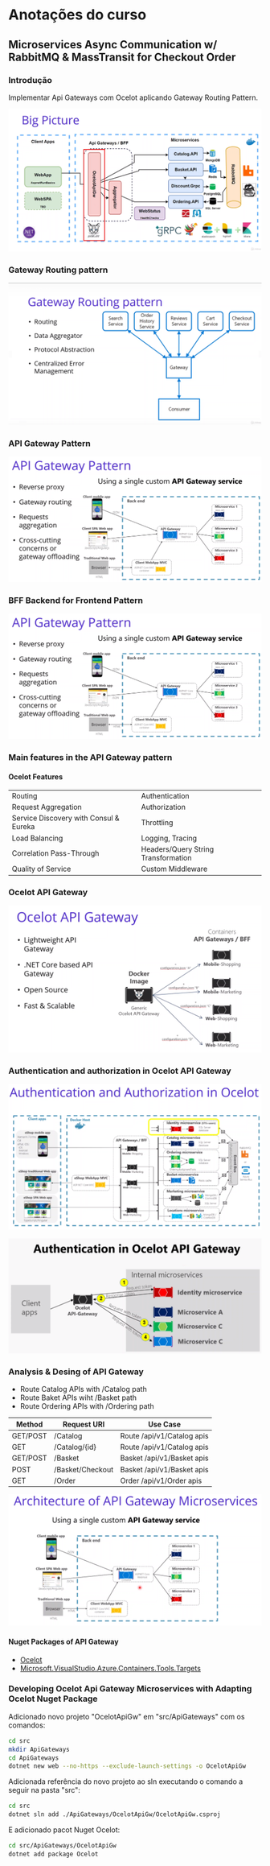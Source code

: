 # Anotações do curso

## Microservices Async Communication w/ RabbitMQ & MassTransit for Checkout Order

### Introdução

Implementar Api Gateways com Ocelot aplicando Gateway Routing Pattern.

![Big Picture](images/big-picture.png)

### Gateway Routing pattern

![Gateway Routing Pattern](images/gateway-routing-pattern.png)

### API Gateway Pattern

![API Gateway Pattern](images/api-gateway-pattern.png)  

### BFF Backend for Frontend Pattern

![Using multiple API Gateways / BFF](images/api-gateway-pattern.png)

### Main features in the API Gateway pattern

#### Ocelot Features

|                                        |                                     |
|----------------------------------------|-------------------------------------|
| Routing                                | Authentication                      |
| Request Aggregation                    | Authorization                       |
| Service Discovery with Consul & Eureka | Throttling                          |
| Load Balancing                         | Logging, Tracing                    |
| Correlation Pass-Through               | Headers/Query String Transformation |
| Quality of Service                     | Custom Middleware                   |

### Ocelot API Gateway

![Ocelot API Gateway](images/ocelot-api-gateway.png)

### Authentication and authorization in Ocelot API Gateway

![Authentication and Authorization in Ocelot](images/authentication-and-authorization-in-ocelot.png)

![Authentication in Ocelot API Gateway](images/authentication-in-ocelot-api-gateway.png)

### Analysis & Desing of API Gateway

- Route Catalog APIs with /Catalog path
- Route Baket APIs wiht /Basket path
- Route Ordering APIs with /Ordering path

| Method   | Request URI      | Use Case                     |
|----------|------------------|------------------------------|
| GET/POST | /Catalog         | Route   /api/v1/Catalog apis |
| GET      | /Catalog/{id}    | Route   /api/v1/Catalog apis |
| GET/POST | /Basket          | Basket  /api/v1/Basket apis  |
| POST     | /Basket/Checkout | Basket  /api/v1/Basket apis  |
| GET      | /Order           | Order   /api/v1/Order apis   |

![Architecture of API Gateway Microservices](images/architecture-of-api-gateway-microservices.png)

#### Nuget Packages of API Gateway

- [Ocelot](https://www.nuget.org/packages/Ocelot/)
- [Microsoft.VisualStudio.Azure.Containers.Tools.Targets](https://www.nuget.org/packages/Microsoft.VisualStudio.Azure.Containers.Tools.Targets)

### Developing Ocelot Api Gateway Microservices with Adapting Ocelot Nuget Package

Adicionado novo projeto "OcelotApiGw" em "src/ApiGateways" com os comandos:

```bash
cd src
mkdir ApiGateways
cd ApiGateways
dotnet new web --no-https --exclude-launch-settings -o OcelotApiGw
```

Adicionada referência do novo projeto ao sln executando o comando a seguir na pasta "src":

```bash
cd src
dotnet sln add ./ApiGateways/OcelotApiGw/OcelotApiGw.csproj
```

E adicionado pacot Nuget Ocelot:

```bash
cd src/ApiGateways/OcelotApiGw
dotnet add package Ocelot
```
